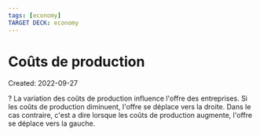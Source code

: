 ```yaml
---
tags: [economy] 
TARGET DECK: economy
---
```

# Coûts de production
Created: 2022-09-27

?
La variation des coûts de production influence l'offre des entreprises. Si les coûts de production diminuent, l'offre se déplace vers la droite. Dans le cas contraire, c'est a dire lorsque les coûts de production augmente, l'offre se déplace vers la gauche.
<!--SR:!2023-10-02,225,250-->